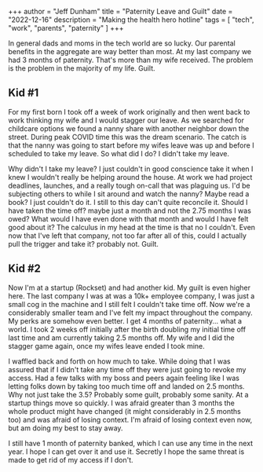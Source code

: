 +++
author = "Jeff Dunham"
title = "Paternity Leave and Guilt"
date = "2022-12-16"
description = "Making the health hero hotline"
tags = [
    "tech",
    "work",
    "parents",
    "paternity"
]
+++

In general dads and moms in the tech world are so lucky.  Our parental benefits in the aggregate are way better than most.
At my last company we had 3 months of paternity. That's more than my wife received.
The problem is the problem in the majority of my life.  Guilt.

## Kid #1

For my first born I took off a week of work originally and then went back to work thinking my wife and I would stagger our leave.  As we searched for childcare options we found a nanny share with another neighbor down the street.  During peak COVID time this was the dream scenario.  The catch is that the nanny was going to start before my wifes leave was up and before I scheduled to take my leave.  So what did I do?  I didn't take my leave.

Why didn't I take my leave?  I just couldn't in good conscience take it when I knew I wouldn't really be helping around the house.  At work we had project deadlines, launches, and a really tough on-call that was plaguing us.  I'd be subjecting others to while I sit around and watch the nanny?  Maybe read a book?  I just couldn't do it.  I still to this day can't quite reconcile it.  Should I have taken the time off?  maybe just a month and not the 2.75 months I was owed?  What would I have even done with that month and would I have felt good about it?  The calculus in my head at the time is that no I couldn't.  Even now that I've left that company, not too far after all of this, could I actually pull the trigger and take it?  probably not.  Guilt.

## Kid #2

Now I'm at a startup (Rockset) and had another kid.  My guilt is even higher here.  The last company I was at was a 10k+ employee company, I was just a small cog in the machine and I still felt I couldn't take time off.  Now we're a considerably smaller team and I've felt my impact throughout the company.  My perks are somehow even better.  I get 4 months of paternity... what a world.  I took 2 weeks off initially after the birth doubling my initial time off last time and am currently taking 2.5 months off.  My wife and I did the stagger game again, once my wifes leave ended I took mine.

I waffled back and forth on how much to take.  While doing that I was assured that if I didn't take any time off they were just going to revoke my access.  Had a few talks with my boss and peers again feeling like I was letting folks down by taking too much time off and landed on 2.5 months.  Why not just take the 3.5?  Probably some guilt, probably some sanity.  At a startup things move so quickly.  I was afraid  greater than 3 months the whole product might have changed (it might considerably in 2.5 months too) and was afraid of losing context.  I'm afraid of losing context even now, but am doing my best to stay away.

I still have 1 month of paternity banked, which I can use any time in the next year.  I hope I can get over it and use it.  Secretly I hope the same threat is made to get rid of my access if I don't.
